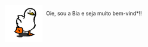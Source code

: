 <div style="display: flex;">
 <img src="https://github.com/bealaurent/bealaurent/blob/main/gif/pato.gif" width="100px" height="100px" />
 <p style="padding-left: 10px;">
    Oie, sou a Bia e seja muito bem-vind*!!
 </p>
</div>
